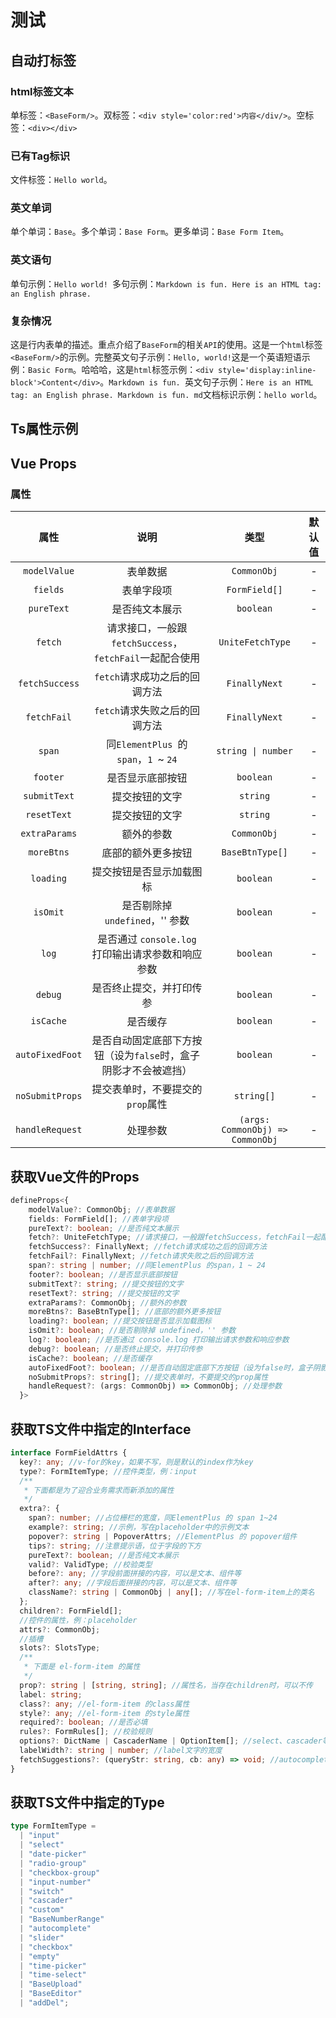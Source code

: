 # 测试

## 自动打标签

### html标签文本

单标签：`<BaseForm/>`。双标签：`<div style='color:red'>内容</div/>`。空标签：`<div></div>`

### 已有Tag标识

文件标签：`Hello world`。

### 英文单词

单个单词：`Base`。多个单词：`Base Form`。更多单词：`Base Form Item`。

### 英文语句

单句示例：`Hello world! `多句示例：`Markdown is fun. Here is an HTML tag: an English phrase.`

### 复杂情况

这是行内表单的描述。重点介绍了`BaseForm`的相关`API`的使用。这是一个`html`标签`<BaseForm/>`的示例。完整英文句子示例：`Hello, world!`这是一个英语短语示例：`Basic Form`。哈哈哈，这是`html`标签示例：`<div style='display:inline-block'>Content</div>`。`Markdown is fun. `英文句子示例：`Here is an HTML tag: an English phrase. Markdown is fun. md`文档标识示例：`hello world`。

## Ts属性示例

## Vue Props

### 属性

|属性|说明|类型|默认值|
|:---:|:---:|:---:|:---:|
|`modelValue`|表单数据|`CommonObj`|-|
|`fields`|表单字段项|`FormField[]`|-|
|`pureText`|是否纯文本展示|`boolean`|-|
|`fetch`|请求接口，一般跟`fetchSuccess`，`fetchFail`一起配合使用|`UniteFetchType`|-|
|`fetchSuccess`|`fetch`请求成功之后的回调方法|`FinallyNext`|-|
|`fetchFail`|`fetch`请求失败之后的回调方法|`FinallyNext`|-|
|`span`|同`ElementPlus `的`span`，`1 `~ `24`|`string \| number`|-|
|`footer`|是否显示底部按钮|`boolean`|-|
|`submitText`|提交按钮的文字|`string`|-|
|`resetText`|提交按钮的文字|`string`|-|
|`extraParams`|额外的参数|`CommonObj`|-|
|`moreBtns`|底部的额外更多按钮|`BaseBtnType[]`|-|
|`loading`|提交按钮是否显示加载图标|`boolean`|-|
|`isOmit`|是否剔除掉 `undefined`，'' 参数|`boolean`|-|
|`log`|是否通过 `console.log `打印输出请求参数和响应参数|`boolean`|-|
|`debug`|是否终止提交，并打印传参|`boolean`|-|
|`isCache`|是否缓存|`boolean`|-|
|`autoFixedFoot`|是否自动固定底部下方按钮（设为`false`时，盒子阴影才不会被遮挡）|`boolean`|-|
|`noSubmitProps`|提交表单时，不要提交的`prop`属性|`string[]`|-|
|`handleRequest`|处理参数|`(args: CommonObj) => CommonObj`|-|



## 获取Vue文件的Props


``` ts
defineProps<{
    modelValue?: CommonObj; //表单数据
    fields: FormField[]; //表单字段项
    pureText?: boolean; //是否纯文本展示
    fetch?: UniteFetchType; //请求接口，一般跟fetchSuccess，fetchFail一起配合使用
    fetchSuccess?: FinallyNext; //fetch请求成功之后的回调方法
    fetchFail?: FinallyNext; //fetch请求失败之后的回调方法
    span?: string | number; //同ElementPlus 的span，1 ~ 24
    footer?: boolean; //是否显示底部按钮
    submitText?: string; //提交按钮的文字
    resetText?: string; //提交按钮的文字
    extraParams?: CommonObj; //额外的参数
    moreBtns?: BaseBtnType[]; //底部的额外更多按钮
    loading?: boolean; //提交按钮是否显示加载图标
    isOmit?: boolean; //是否剔除掉 undefined，'' 参数
    log?: boolean; //是否通过 console.log 打印输出请求参数和响应参数
    debug?: boolean; //是否终止提交，并打印传参
    isCache?: boolean; //是否缓存
    autoFixedFoot?: boolean; //是否自动固定底部下方按钮（设为false时，盒子阴影才不会被遮挡）
    noSubmitProps?: string[]; //提交表单时，不要提交的prop属性
    handleRequest?: (args: CommonObj) => CommonObj; //处理参数
  }>
```


## 获取TS文件中指定的Interface


``` ts
interface FormFieldAttrs {
  key?: any; //v-for的key，如果不写，则是默认的index作为key
  type?: FormItemType; //控件类型，例：input
  /**
   * 下面都是为了迎合业务需求而新添加的属性
   */
  extra?: {
    span?: number; //占位栅栏的宽度，同ElementPlus 的 span 1~24
    example?: string; //示例，写在placeholder中的示例文本
    popover?: string | PopoverAttrs; //ElementPlus 的 popover组件
    tips?: string; //注意提示语，位于字段的下方
    pureText?: boolean; //是否纯文本展示
    valid?: ValidType; //校验类型
    before?: any; //字段前面拼接的内容，可以是文本、组件等
    after?: any; //字段后面拼接的内容，可以是文本、组件等
    className?: string | CommonObj | any[]; //写在el-form-item上的类名
  };
  children?: FormField[];
  //控件的属性，例：placeholder
  attrs?: CommonObj;
  //插槽
  slots?: SlotsType;
  /**
   * 下面是 el-form-item 的属性
   */
  prop?: string | [string, string]; //属性名，当存在children时，可以不传
  label: string;
  class?: any; //el-form-item 的class属性
  style?: any; //el-form-item 的style属性
  required?: boolean; //是否必填
  rules?: FormRules[]; //校验规则
  options?: DictName | CascaderName | OptionItem[]; //select、cascader等的options属性
  labelWidth?: string | number; //label文字的宽度
  fetchSuggestions?: (queryStr: string, cb: any) => void; //autocomplete 时候的参数
}
```


## 获取TS文件中指定的Type


``` ts
type FormItemType =
  | "input"
  | "select"
  | "date-picker"
  | "radio-group"
  | "checkbox-group"
  | "input-number"
  | "switch"
  | "cascader"
  | "custom"
  | "BaseNumberRange"
  | "autocomplete"
  | "slider"
  | "checkbox"
  | "empty"
  | "time-picker"
  | "time-select"
  | "BaseUpload"
  | "BaseEditor"
  | "addDel";
```


